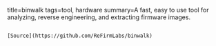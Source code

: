 title=binwalk
tags=tool, hardware
summary=A fast, easy to use tool for analyzing, reverse engineering, and extracting firmware images.
~~~~~~

[Source](https://github.com/ReFirmLabs/binwalk)


